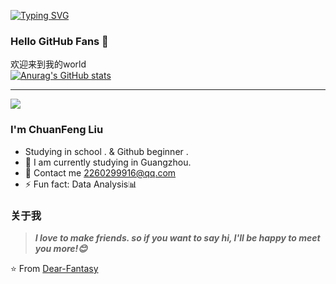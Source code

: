 [![Typing SVG](https://readme-typing-svg.herokuapp.com?center=%E7%9C%9F%E7%9A%84&vCenter=%E7%9C%9F%E7%9A%84&lines=hi+%E5%8D%9A%E5%8F%8B%E4%BB%AC+%E6%AC%A2%E8%BF%8E%E6%9D%A5%E5%88%B0%E6%88%91%E7%9A%84world;Dear-Fantasy%E7%A5%9D%E6%82%A8%E5%A4%A9%E5%A4%A9%E5%BC%80%E5%BF%83)](https://github.com/Dear-Fantasy)

### Hello GitHub Fans 👋
欢迎来到我的world  
[![Anurag's GitHub stats](https://github-readme-stats.vercel.app/api?username=Dear-Fantasy&theme=dark&show_icons=true)](https://github.com/Dear-Fantasy)

---
<div > 
  <img src="https://github-readme-streak-stats.herokuapp.com/?user=Dear-Fantasy" />
<!--   <img src="https://activity-graph.herokuapp.com/graph?username=Dear-Fantasy&theme=xcode" />
  <img src="https://visitor-badge.glitch.me/badge?page_id=Dear-Fantasy" /> -->
</div>
                                                       
### I'm ChuanFeng Liu
- Studying in school . & Github beginner .
- 🌱 I am currently studying in Guangzhou.
- 💬 Contact me [2260299916@qq.com](mailto:2260299916@qq.com)
- ⚡ Fun fact: Data Analysis📊

### 关于我
  
> ***I love to make friends. so if you want to say hi, I'll be happy to meet you more!😊***

⭐️ From [Dear-Fantasy](https://github.com/Dear-Fantasy)

